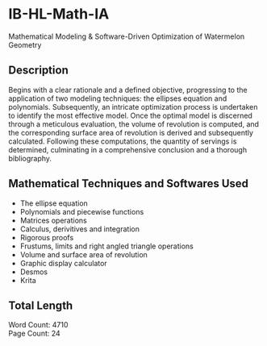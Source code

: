# IB-HL-Math-IA
Mathematical Modeling &amp; Software-Driven Optimization of Watermelon Geometry

## Description
Begins with a clear rationale and a defined objective, progressing to the application of two modeling techniques: the ellipses equation and polynomials. Subsequently, an intricate optimization process is undertaken to identify the most effective model. Once the optimal model is discerned through a meticulous evaluation, the volume of revolution is computed, and the corresponding surface area of revolution is derived and subsequently calculated. Following these computations, the quantity of servings is determined, culminating in a comprehensive conclusion and a thorough bibliography.

## Mathematical Techniques and Softwares Used
+ The ellipse equation
+ Polynomials and piecewise functions
+ Matrices operations
+ Calculus, derivitives and integration
+ Rigorous proofs
+ Frustums, limits and right angled triangle operations
+ Volume and surface area of revolution
+ Graphic display calculator
+ Desmos
+ Krita

## Total Length
Word Count: 4710 <br />
Page Count: 24
